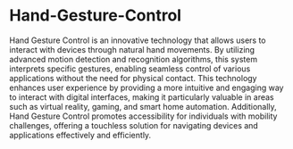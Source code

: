 ﻿# Hand-Gesture-Control
Hand Gesture Control is an innovative technology that allows users to interact with devices through natural hand movements. By utilizing advanced motion detection and recognition algorithms, this system interprets specific gestures, enabling seamless control of various applications without the need for physical contact. This technology enhances user experience by providing a more intuitive and engaging way to interact with digital interfaces, making it particularly valuable in areas such as virtual reality, gaming, and smart home automation. Additionally, Hand Gesture Control promotes accessibility for individuals with mobility challenges, offering a touchless solution for navigating devices and applications effectively and efficiently.
